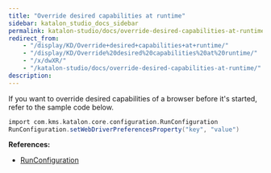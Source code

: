 ```yaml
---
title: "Override desired capabilities at runtime" 
sidebar: katalon_studio_docs_sidebar
permalink: katalon-studio/docs/override-desired-capabilities-at-runtime.html 
redirect_from:
    - "/display/KD/Override+desired+capabilities+at+runtime/"
    - "/display/KD/Override%20desired%20capabilities%20at%20runtime/"
    - "/x/dwXR/"
    - "/katalon-studio/docs/override-desired-capabilities-at-runtime/"
description: 
---
```

If you want to override desired capabilities of a browser before it's started, refer to the sample code below.

```groovy
import com.kms.katalon.core.configuration.RunConfiguration
RunConfiguration.setWebDriverPreferencesProperty("key", "value")
```

  
**References:**

*   [RunConfiguration](https://api-docs.katalon.com/com/kms/katalon/core/configuration/RunConfiguration.html)